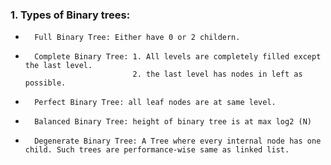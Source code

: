 ### 1. Types of Binary trees:
*       Full Binary Tree: Either have 0 or 2 childern. 
*       Complete Binary Tree: 1. All levels are completely filled except the last level.
                              2. the last level has nodes in left as possible.
*       Perfect Binary Tree: all leaf nodes are at same level.
*       Balanced Binary Tree: height of binary tree is at max log2 (N)
*       Degenerate Binary Tree: A Tree where every internal node has one child. Such trees are performance-wise same as linked list. 
